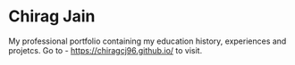 # Chirag Jain

My professional portfolio containing my education history, experiences and projetcs.
Go to - https://chiragcj96.github.io/ to visit.
